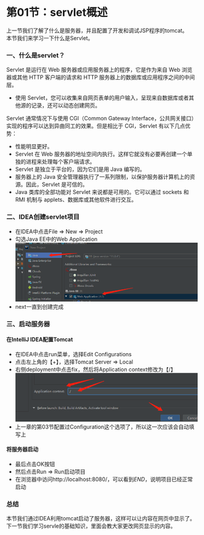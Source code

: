 # 第01节：servlet概述

上一节我们了解了什么是服务器，并且配置了开发和调试JSP程序的tomcat。  
本节我们来学习一下什么是Servlet。

### 一、什么是servlet？

Servlet 是运行在 Web 服务器或应用服务器上的程序，它是作为来自 Web 浏览器或其他 HTTP 客户端的请求和 HTTP 服务器上的数据库或应用程序之间的中间层。  

* 使用 Servlet，您可以收集来自网页表单的用户输入，呈现来自数据库或者其他源的记录，还可以动态创建网页。  

Servlet 通常情况下与使用 CGI（Common Gateway Interface，公共网关接口）实现的程序可以达到异曲同工的效果。但是相比于 CGI，Servlet 有以下几点优势：  

* 性能明显更好。
* Servlet 在 Web 服务器的地址空间内执行。这样它就没有必要再创建一个单独的进程来处理每个客户端请求。
* Servlet 是独立于平台的，因为它们是用 Java 编写的。
* 服务器上的 Java 安全管理器执行了一系列限制，以保护服务器计算机上的资源。因此，Servlet 是可信的。
* Java 类库的全部功能对 Servlet 来说都是可用的。它可以通过 sockets 和 RMI 机制与 applets、数据库或其他软件进行交互。

### 二、IDEA创建servlet项目

* 在IDEA中点击File => New => Project
* 勾选Java EE中的Web Application
  ![创建项目](../images/1201_create.png)
* next一直到创建完成

### 三、启动服务器

#### 在IntelliJ IDEA配置Tomcat

* 在IDEA中点击run菜单，选择Edit Configurations
* 点击左上角的【+】，选择Tomcat Server => Local
* 右侧deployment中点击fix，然后将Application context修改为【/】
  ![run](../images/1201_run.png)
* 上一章的第03节配置过Configuration这个选项了，所以这一次应该会自动填写上
  
#### 将服务器启动

* 最后点击OK按钮
* 然后点击Run => Run启动项目
* 在浏览器中访问http://localhost:8080/，可以看到$END$，说明项目已经正常启动

### 总结

本节我们通过IDEA利用tomcat启动了服务器，这样可以让内容在网页中显示了。
下一节我们学习servle的基础知识，里面会教大家更改网页显示的内容。
